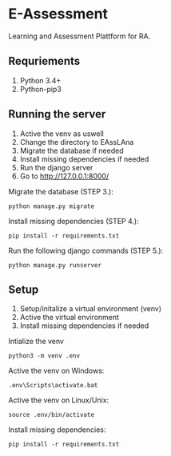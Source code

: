 # E-Assessment

Learning and Assessment Plattform for RA.

## Requriements

1. Python 3.4+
2. Python-pip3

## Running the server

1. Active the venv as uswell
2. Change the directory to EAssLAna
3. Migrate the database if needed
4. Install missing dependencies if needed
5. Run the django server
6. Go to http://127.0.0.1:8000/

Migrate the database (STEP 3.):
```
python manage.py migrate
```

Install missing dependencies (STEP 4.):
```
pip install -r requirements.txt 
```

Run the following django commands (STEP 5.):
```
python manage.py runserver
```

## Setup 

1. Setup/initalize a virtual environment (venv)
2. Active the virtual environment
3. Install missing dependencies if needed

Intialize the venv
```
python3 -m venv .env
```

Active the venv on Windows:
```
.env\Scripts\activate.bat
```

Active the venv on Linux/Unix:
```
source .env/bin/activate
```

Install missing dependencies:
```
pip install -r requirements.txt 
```
